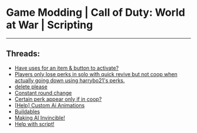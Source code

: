 # Game Modding |  Call of Duty: World at War | Scripting
---
## Threads:
<ul>
<li><a href="{{ '/wiki/threads/2521.html' | relative_url }}">Have uses for an item & button to activate?</a></li>
<li><a href="{{ '/wiki/threads/3255.html' | relative_url }}">Players only lose perks in solo with quick revive but not coop when actually going down using harrybo21's perks.</a></li>
<li><a href="{{ '/wiki/threads/2769.html' | relative_url }}">delete please</a></li>
<li><a href="{{ '/wiki/threads/2526.html' | relative_url }}">Constant round change</a></li>
<li><a href="{{ '/wiki/threads/2525.html' | relative_url }}">Certain perk appear only if in coop?</a></li>
<li><a href="{{ '/wiki/threads/2524.html' | relative_url }}">[Help] Custom Ai Animations</a></li>
<li><a href="{{ '/wiki/threads/2523.html' | relative_url }}">Buildables</a></li>
<li><a href="{{ '/wiki/threads/2522.html' | relative_url }}">Making AI Invincible!</a></li>
<li><a href="{{ '/wiki/threads/2520.html' | relative_url }}">Help with script!</a></li>
</ul>
